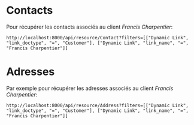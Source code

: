 # Contacts

Pour récupérer les contacts associés au client _Francis Charpentier_:

`http://localhost:8000/api/resource/Contact?filters=[["Dynamic Link", "link_doctype", "=", "Customer"], ["Dynamic Link", "link_name", "=", "Francis Charpentier"]]`


# Adresses


Par exemple pour récupérer les adresses associés au client _Francis Charpentier_:

`http://localhost:8000/api/resource/Address?filters=[["Dynamic Link", "link_doctype", "=", "Customer"], ["Dynamic Link", "link_name", "=", "Francis Charpentier"]]`